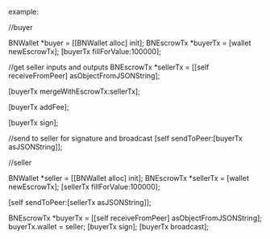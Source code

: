 example:

//buyer

BNWallet *buyer = [[BNWallet alloc] init];
BNEscrowTx *buyerTx = [wallet newEscrowTx];
[buyerTx fillForValue:100000];

//get seller inputs and outputs
BNEscrowTx *sellerTx = [[self receiveFromPeer] asObjectFromJSONString];

[buyerTx mergeWithEscrowTx:sellerTx];

[buyerTx addFee];

[buyerTx sign];

//send to seller for signature and broadcast
[self sendToPeer:[buyerTx asJSONString]];

//seller

BNWallet *seller = [[BNWallet alloc] init];
BNEscrowTx *sellerTx = [wallet newEscrowTx];
[sellerTx fillForValue:100000];

[self sendToPeer:[sellerTx asJSONString]];

BNEscrowTx *buyerTx = [[self receiveFromPeer] asObjectFromJSONString];
buyerTx.wallet = seller;
[buyerTx sign];
[buyerTx broadcast];